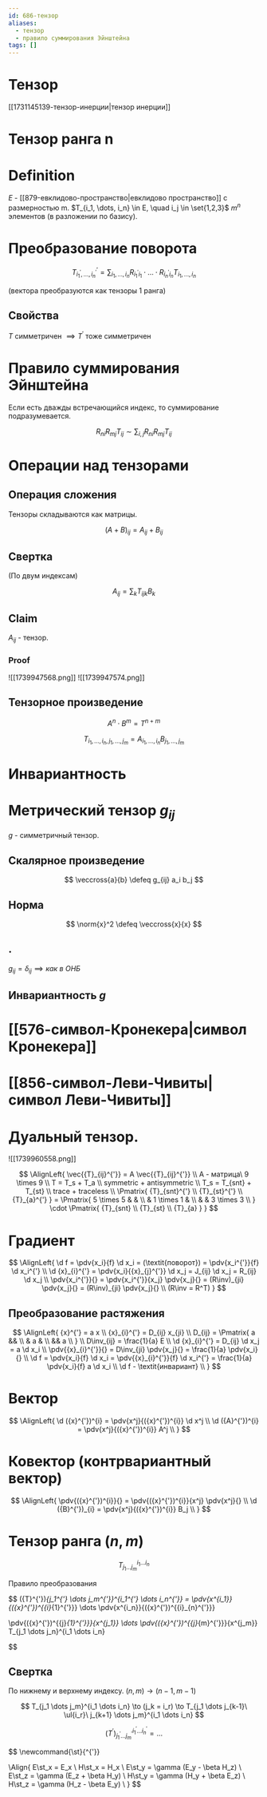 ```yaml
---
id: 686-тензор
aliases:
  - тензор
  - правило суммирования Эйнштейна
tags: []
---
```


# Тензор

[[1731145139-тензор-инерции|тензор инерции]]

# Тензор ранга n

# Definition

$E$ - [[879-евклидово-пространство|евклидово пространство]] с размерностью m.
$T_{i_1, \dots, i_n} \in E, \quad i_j \in \set{1,2,3}$
$m^n$ элементов (в разложении по базису).

# Преобразование поворота

$$
T^{'}_{i_{1}^{'}, \dots, i_{n}^{'}} = \sum_{i_1, \dots, i_n}{R_{i_{1}^{'} i_1} \cdot \dots \cdot R_{i_{n}^{'} i_n}} T_{i_1, \dots, i_n}
$$

(вектора преобразуются как тензоры 1 ранга)

## Свойства

$T$ симметричен $\implies {T}^{'}$ тоже симметричен

# Правило суммирования Эйнштейна

Если есть дважды встречающийся индекс, то суммирование подразумевается.

$$
R_{ni} R_{mj} T_{ij} \sim \sum_{i,j}{R_{ni} R_{mj} T_{ij}}
$$

# Операции над тензорами

## Операция сложения

Тензоры складываются как матрицы.

$$
(A + B)_{ij} = A_{ij} + B_{ij}
$$

## Свертка

(По двум индексам)

$$
A_{ij} = \sum_{k}{T_{ijk} B_k}
$$

## Claim

$A_{ij}$ - тензор.

### Proof

![[1739947568.png]]
![[1739947574.png]]

## Тензорное произведение

$$
A^n \cdot B^m = T^{n + m}
$$

$$
T_{i_1, \dots, i_n, j_1, \dots, j_m} = A_{i_1, \dots, i_{n}} B_{j_{1}, \dots, j_{m}}
$$

# Инвариантность

# Метрический тензор $g_{ij}$

$g$ - симметричный тензор.

## Скалярное произведение

$$
\veccross{a}{b} \defeq g_{ij} a_i b_j
$$

## Норма

$$
\norm{x}^2 \defeq \veccross{x}{x}
$$

## .

$g_{ij} = \delta_{ij} \implies \textit{как в ОНБ}$

## Инвариантность $g$

# [[576-символ-Кронекера|символ Кронекера]]

# [[856-символ-Леви-Чивиты|символ Леви-Чивиты]]

# Дуальный тензор.

![[1739960558.png]]

$$
\AlignLeft{
\vec{{T}_{ij}^{'}} = A \vec{{T}_{ij}^{'}} \\
A - матрица\ 9 \times 9 \\
T = T_s + T_a \\
symmetric + antisymmetric \\
T_s = T_{snt} + T_{st} \\
trace + traceless \\
\Pmatrix{
{T}_{snt}^{'} \\
{T}_{st}^{'} \\
{T}_{a}^{'}
} = \Pmatrix{
5 \times 5 & & \\
& 1 \times 1 & \\
& & 3 \times 3 \\
} \cdot \Pmatrix{
{T}_{snt} \\
{T}_{st} \\
{T}_{a}
}
}
$$

# Градиент

$$
\AlignLeft{
\d f = \pdv{x_i}{f} \d x_i = (\textit{поворот}) = \pdv{x_i^{'}}{f} \d x_i^{'} \\
\d {x}_{i}^{'} = \pdv{x_i}{{x}_{j}^{'}} \d x_j = J_{ij} \d x_j = R_{ij} \d x_j \\
\pdv{x_i^{'}}{} = \pdv{x_i^{'}}{x_j} \pdv{x_j}{} =
(R\inv)_{ji} \pdv{x_j}{} = (R\inv)_{ji} \pdv{x_j}{} \\
(R\inv = R^T)
}
$$

## Преобразование растяжения

$$
\AlignLeft{
{x}^{'} = a x \\
{x}_{i}^{'} = D_{ij} x_{ji} \\
D_{ij} = \Pmatrix{
a && \\
& a & \\
&& a \\
} \\
D\inv_{ij} = \frac{1}{a} E \\
\d {x}_{i}^{'} = D_{ij} \d x_j = a \d x_i \\
\pdv{{x}_{i}^{'}}{} = D\inv_{ji} \pdv{x_j}{} = \frac{1}{a} \pdv{x_i}{} \\
\d f = \pdv{x_i}{f} \d x_i = \pdv{{x}_{i}^{'}}{f} \d x_i^{'} =
\frac{1}{a} \pdv{x_i}{f} a \d x_i \\
\d f - \textit{инвариант} \\
}
$$

# Вектор

$$
\AlignLeft{
\d ({x}^{'})^{i} = \pdv{x^j}{({x}^{'})^{i}} \d x^j \\
\d ({A}^{'})^{i} = \pdv{x^j}{({x}^{'})^{i}} A^j \\
}
$$

# Ковектор (контрвариантный вектор)

$$
\AlignLeft{
\pdv{({x}^{'})^{i}}{} = \pdv{({x}^{'})^{i}}{x^j} \pdv{x^j}{} \\
\d ({B}^{'})_{i} = \pdv{x^j}{({x}^{'})^{i}} B_j \\
}
$$

# Тензор ранга $(n,m)$

$$
T_{j_1 \dots j_m}^{i_1 \dots i_n}
$$

Правило преобразования

$$
({T}^{'})_{j_1^{'} \dots j_m^{'}}^{i_1^{'} \dots i_n^{'}} =
\pdv{x^{i_1}}{({x}^{'})^{{i}_{1}^{'}}} \dots \pdv{x^{i_n}}{({x}^{'})^{{i}_{n}^{'}}}

\pdv{({x}^{'})^{{j}_{1}^{'}}}{x^{j_1}} \dots \pdv{({x}^{'})^{{j}_{m}^{'}}}{x^{j_m}}
T_{j_1 \dots j_n}^{i_1 \dots i_n}


$$

## Свертка

По нижнему и верхнему индексу.
$(n,m) \to (n-1, m-1)$

$$
T_{j_1 \dots j_m}^{i_1 \dots i_n} \to (j_k = i_r) \to
T_{j_1 \dots j_{k-1}\ \ul{i_r}\ j_{k+1} \dots j_m}^{i_1 \dots i_n}
$$

$$
({T}^{'})_{j_1^{'} \dots j_m^{'}}^{i_1^{'} \dots i_n^{'}} = \dots
$$

$$
\newcommand{\st}{^{'}}

\Align{
E\st_x = E_x \\
H\st_x = H_x \\
E\st_y = \gamma (E_y - \beta H_z) \\
E\st_z = \gamma (E_z + \beta H_y) \\
H\st_y = \gamma (H_y + \beta E_z) \\
H\st_z = \gamma (H_z - \beta E_y) \\
}
$$
